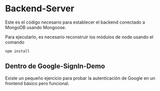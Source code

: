 # Backend-Server

Este es el código necesario para establecer el backend conectado
a MongoDB usando Mongoose.

Para ejecutarlo, es necesario reconstruir los módulos de node
usando el comando

```
npm install
```

## Dentro de Google-SignIn-Demo
Existe un pequeño ejercicio para probar la autenticación
de Google en un frontend básico pero funcional.
